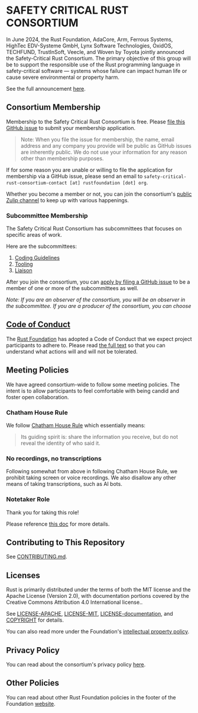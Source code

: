 # SAFETY CRITICAL RUST CONSORTIUM

In June 2024, the Rust Foundation, AdaCore, Arm, Ferrous Systems, HighTec EDV-Systeme GmbH, Lynx Software Technologies, OxidOS, TECHFUND, TrustInSoft, Veecle, and Woven by Toyota jointly announced the Safety-Critical Rust Consortium. The primary objective of this group will be to support the responsible use of the Rust programming language in safety-critical software — systems whose failure can impact human life or cause severe environmental or property harm.

See the full announcement [here](https://foundation.rust-lang.org/news/announcing-the-safety-critical-rust-consortium/).

## Consortium Membership

Membership to the Safety Critical Rust Consortium is free. Please [file this GitHub issue](https://github.com/rustfoundation/safety-critical-rust-consortium/issues/new?assignees=joelmarcey&labels=membership%2Cstatus%3A+needs+review&projects=&template=membership.yml) to submit your membership application. 

> Note: When you file the issue for membership, the name, email address and any company you provide will be public as GitHub issues are inherently public. We do not use your information for any reason other than membership purposes. 

If for some reason you are unable or willing to file the application for membership via a GitHub issue, please send an email to `safety-critical-rust-consortium-contact [at] rustfoundation [dot] org`.

Whether you become a member or not, you can join the consortium's [public Zulip channel](https://rust-lang.zulipchat.com/#narrow/channel/445688-safety-critical-consortium) to keep up with various happenings.

### Subcommittee Membership

The Safety Critical Rust Consortium has subcommittees that focuses on specific areas of work. 

Here are the subcommittees:

1. [Coding Guidelines](https://github.com/rustfoundation/safety-critical-rust-consortium/tree/main/subcommittee/coding-guidelines)
2. [Tooling](https://github.com/rustfoundation/safety-critical-rust-consortium/tree/main/subcommittee/tooling)
3. [Liaison](https://github.com/rustfoundation/safety-critical-rust-consortium/tree/main/subcommittee/liaison)

After you join the consortium, you can [apply by filing a GitHub issue](https://github.com/rustfoundation/safety-critical-rust-consortium/issues/new?assignees=joelmarcey%2C+PLeVasseur%2C+alexandruradovici&labels=subcommittee+application&projects=&template=subcommittees.yml&title=Subcommittee+Join+Request+for+%5BNAME%5D) to be a member of one or more of the subcommittees as well.

*Note: If you are an observer of the consortium, you will be an observer in the subcommittee. If you are a producer of the consortium, you can choose*

## [Code of Conduct][code-of-conduct]

The [Rust Foundation][rust-foundation] has adopted a Code of Conduct that we
expect project participants to adhere to. Please read [the full
text][code-of-conduct] so that you can understand what actions will and will not
be tolerated.

## Meeting Policies

We have agreed consortium-wide to follow some meeting policies. The intent is to allow participants to feel comfortable with being candid and foster open collaboration.

### Chatham House Rule

We follow [Chatham House Rule](https://www.chathamhouse.org/about-us/chatham-house-rule) which essentially means:

> Its guiding spirit is: share the information you receive, but do not reveal the identity of who said it.

### No recordings, no transcriptions

Following somewhat from above in following Chatham House Rule, we prohibit taking screen or voice recordings. We also disallow any other means of taking transcriptions, such as AI bots.

### Notetaker Role

Thank you for taking this role!

Please reference [this doc](docs/notetaker-role.md) for more details.

## Contributing to This Repository

See [CONTRIBUTING.md](CONTRIBUTING.md).

## Licenses

Rust is primarily distributed under the terms of both the MIT license and the
Apache License (Version 2.0), with documentation portions covered by the
Creative Commons Attribution 4.0 International license..

See [LICENSE-APACHE](LICENSE-APACHE), [LICENSE-MIT](LICENSE-MIT), 
[LICENSE-documentation](LICENSE-documentation), and 
[COPYRIGHT](COPYRIGHT) for details.

You can also read more under the Foundation's [intellectual property
policy][ip-policy].

## Privacy Policy

You can read about the consortium's privacy policy [here](PRIVACY.md).

## Other Policies

You can read about other Rust Foundation policies in the footer of the Foundation
[website][foundation-website].

[code-of-conduct]: https://foundation.rust-lang.org/policies/code-of-conduct/
[foundation-website]: https://foundation.rust-lang.org
[ip-policy]: https://foundation.rust-lang.org/policies/intellectual-property-policy/
[media-guide and trademark]: https://foundation.rust-lang.org/policies/logo-policy-and-media-guide/
[privacy-policy]: ./PRIVACY.md
[rust-foundation]: https://rustfoundation.org/
